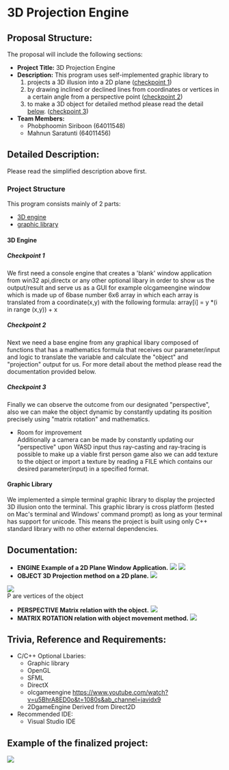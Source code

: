 # 3D Projection Engine

## Proposal Structure:
The proposal will include the following sections:
* **Project Title:** 3D Projection Engine 
* **Description:** This program uses self-implemented graphic library to
  1. projects a 3D illusion into a 2D plane ([checkpoint 1](#checkpoint-1))
  2. by drawing inclined or declined lines from  coordinates or vertices in a certain angle from a perspective point ([checkpoint 2](#checkpoint-2))
  3. to make a 3D object for detailed method please read the detail [below](#detailed-description). ([checkpoint 3](#checkpoint-3))
* **Team Members:** 
  * Phobphoomin Siriboon (64011548)
  * Mahnun Saratunti (64011456)


## Detailed Description:

Please read the simplified description above first.

### Project Structure

This program consists mainly of 2 parts:
* [3D engine](#3d-engine)
* [graphic library](#graphic-library)

#### 3D Engine

##### Checkpoint 1
We first need a console engine that creates a 'blank' window application from win32 api,directx or any other optional libary in order to show us the output/result and serve us as a GUI for example olcgameengine window which is made up of 6base number 6x6 array in which each array is translated from a coordinate(x,y) with the following formula: 
array[i] = y *(i in range (x,y)) + x 

##### Checkpoint 2

Next we need a base engine from any graphical libary composed of functions that has a mathematics formula that receives our parameter/input and logic to translate the variable and calculate the "object" and  "projection" output for us. For more detail about the method please read the documentation provided below.

##### Checkpoint 3

Finally we can observe the outcome from our designated "perspective", also we can make the object dynamic by constantly updating its position precisely using "matrix rotation" and mathematics.
* Room for improvement \
Additionally a camera can be made by constantly updating our "perspective" upon WASD input thus ray-casting and ray-tracing is possible to make up a viable first person game also we can add texture to the object or import a texture by reading a FILE which contains our desired parameter(input) in a specified format.

#### Graphic Library

We implemented a simple terminal graphic library to display the projected 3D illusion onto the terminal. This graphic library is cross platform (tested on Mac's terminal and Windows' command prompt) as long as your terminal has support for unicode. This means the project is built using only C++ standard library with no other external dependencies.

## Documentation:
* **ENGINE Example of a 2D Plane Window Application.** 
![](images/2dgameengineexample.png)
![](images/p2.png)
* **OBJECT 3D Projection method on a 2D plane.**
![](images/3dprojection.png)

![](images/perspective.png)  \
P are vertices of the object
* **PERSPECTIVE Matrix relation with the object.**
![](images/objectandperspective%20relation.png)
*  **MATRIX ROTATION relation with object movement method.**
![](images/matrix%20rotation.jpg)



## Trivia, Reference and Requirements:
* C/C++ Optional Lbaries:
  * Graphic library 
  * OpenGL 
  * SFML 
  * DirectX 
  * olcgameengine https://www.youtube.com/watch?v=u5BhrA8ED0o&t=1080s&ab_channel=javidx9 
  * 2DgameEngine Derived from Direct2D 
* Recommended IDE: 
  * Visual Studio IDE 

## Example of the finalized project:
![](images/final.png)

